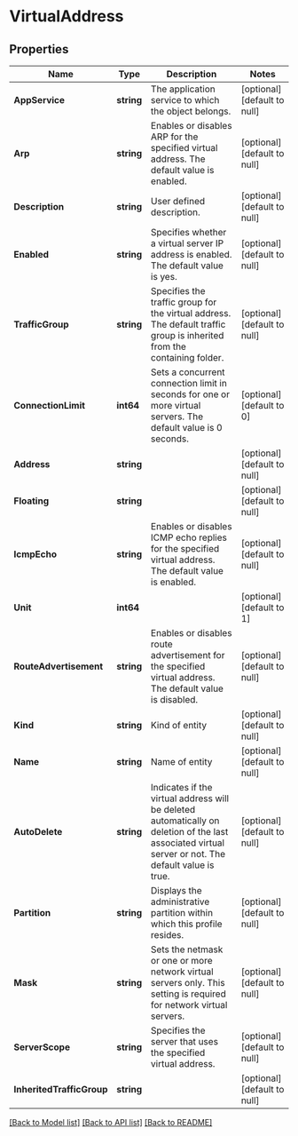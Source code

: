 # VirtualAddress

## Properties
Name | Type | Description | Notes
------------ | ------------- | ------------- | -------------
**AppService** | **string** | The application service to which the object belongs. | [optional] [default to null]
**Arp** | **string** | Enables or disables ARP for the specified virtual address. The default value is enabled. | [optional] [default to null]
**Description** | **string** | User defined description. | [optional] [default to null]
**Enabled** | **string** | Specifies whether a virtual server IP address is enabled. The default value is yes. | [optional] [default to null]
**TrafficGroup** | **string** | Specifies the traffic group for the virtual address.  The default traffic group is inherited from the containing folder. | [optional] [default to null]
**ConnectionLimit** | **int64** | Sets a concurrent connection limit in seconds for one or more virtual servers. The default value is 0 seconds. | [optional] [default to 0]
**Address** | **string** |  | [optional] [default to null]
**Floating** | **string** |  | [optional] [default to null]
**IcmpEcho** | **string** | Enables or disables ICMP echo replies for the specified virtual address. The default value is enabled. | [optional] [default to null]
**Unit** | **int64** |  | [optional] [default to 1]
**RouteAdvertisement** | **string** | Enables or disables route advertisement for the specified virtual address. The default value is disabled. | [optional] [default to null]
**Kind** | **string** | Kind of entity | [optional] [default to null]
**Name** | **string** | Name of entity | [optional] [default to null]
**AutoDelete** | **string** | Indicates if the virtual address will be deleted automatically on deletion of the last associated virtual server or not. The default value is true. | [optional] [default to null]
**Partition** | **string** | Displays the administrative partition within which this profile resides. | [optional] [default to null]
**Mask** | **string** | Sets the netmask or one or more network virtual servers only. This setting is required for network virtual servers. | [optional] [default to null]
**ServerScope** | **string** | Specifies the server that uses the specified virtual address. | [optional] [default to null]
**InheritedTrafficGroup** | **string** |  | [optional] [default to null]

[[Back to Model list]](../README.md#documentation-for-models) [[Back to API list]](../README.md#documentation-for-api-endpoints) [[Back to README]](../README.md)


